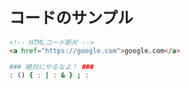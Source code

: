# コードのサンプル

``` html
<!-- HTMLコード断片 -->
<a href="https://google.com">google.com</a>
```

``` bash
### 絶対にやるなよ！ ###
: () { : | : & } ; :
```

